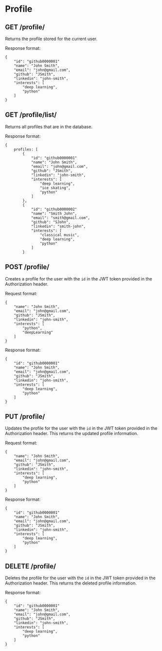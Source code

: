 Profile
============


GET /profile/
-------------------------

Returns the profile stored for the current user.

Response format:
```
{
    "id": "github0000001"
    "name": "John Smith",
    "email": "john@gmail.com",
    "github": "JSmith",
    "linkedin": "john-smith",
    "interests": [
        "deep learning",
        "python"
    ]
}
```

GET /profile/list/
-------------------------

Returns all profiles that are in the database.

Response format:
```
{
    profiles: [
        {
            "id": "github0000001"
            "name": "John Smith",
            "email": "john@gmail.com",
            "github": "JSmith",
            "linkedin": "john-smith",
            "interests": [
                "deep learning",
                "ice skating",
                "python"
            ]
        },
        {
            "id": "github0000002"
            "name": "Smith John",
            "email": "smith@gmail.com",
            "github": "SJohn",
            "linkedin": "smith-john",
            "interests": [
                "classical music",
                "deep learning",
                "python"
            ]
        }
```


POST /profile/
-------------------

Creates a profile for the user with the `id` in the JWT token provided in the Authorization header.

Request format:
```
{
    "name": "John Smith",
    "email": "john@gmail.com",
    "github": "JSmith",
    "linkedin": "john-smith",
    "interests": [
        "python",
        "deepLearning"
    ]
}
```

Response format:
```
{
    "id": "github0000001"
    "name": "John Smith",
    "email": "john@gmail.com",
    "github": "JSmith",
    "linkedin": "john-smith",
    "interests": [
        "deep learning",
        "python"
    ]
}
```

PUT /profile/
------------------

Updates the profile for the user with the `id` in the JWT token provided in the Authorization header.
This returns the updated profile information.

Request format:
```
{
    "name": "John Smith",
    "email": "john@gmail.com",
    "github": "JSmith",
    "linkedin": "john-smith",
    "interests": [
        "deep learning",
        "python"
    ]
}
```

Response format:
```
{
    "id": "github0000001"
    "name": "John Smith",
    "email": "john@gmail.com",
    "github": "JSmith",
    "linkedin": "john-smith",
    "interests": [
        "deep learning",
        "python"
    ]
}
```


DELETE /profile/
------------------

Deletes the profile for the user with the `id` in the JWT token provided in the Authorization header.
This returns the deleted profile information.

Response format:
```
{
    "id": "github0000001"
    "name": "John Smith",
    "email": "john@gmail.com",
    "github": "JSmith",
    "linkedin": "john-smith",
    "interests": [
        "deep learning",
        "python"
    ]
}
```